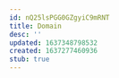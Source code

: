```yaml
---
id: nQ25lsPGG0GZgyiC9mRNT
title: Domain
desc: ''
updated: 1637348798532
created: 1637277460936
stub: true
---
```


